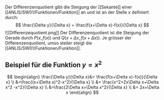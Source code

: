 Der Differenzenquotient gibt die Steigung der [[Sekante]] einer [[ANLIS/SW01/Funktionen/Funktion]] an und ist an der Stelle $x$ definiert durch:
$$
\frac{\Delta y}{\Delta x} = \frac{f(x+\Delta x)-f(x)}{\Delta x}
$$
![[Differenzequotient.png]]
Der Differenzenquotient ist die Steigung der Gerade durch $P(x, f(x))$ und $Q(x+\Delta x, f(x+\Delta x))$. Je grösser der Differenzenquotient, umso steiler steigt die [[ANLIS/SW01/Funktionen/Funktion]].

## Beispiel für die Funktion $y=x^2$
$$
\begin{align}
\frac{\Delta y}{\Delta x}&= \frac{f(x+\Delta x)-f(x)}{\Delta x} \\
&=\frac{(x+\Delta x)^2-x^2}{\Delta x} \\
&= \frac{x^2+2x\Delta x+\Delta x^2 -x^2}{\Delta x} \\
&=\frac{2\Delta x+\Delta x^2}{\Delta x} \\
&= 2x+\Delta x
\end{align}
$$
